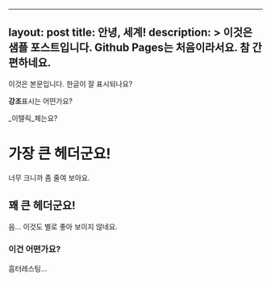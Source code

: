 ---
layout: post
title: 안녕, 세계!
description: >
    이것은 샘플 포스트입니다. Github Pages는 처음이라서요. 참 간편하네요.
----

이것은 본문입니다. 한글이 잘 표시되나요?

**강조**표시는 어떤가요?

_이탤릭_체는요?

# 가장 큰 헤더군요!

너무 크니까 좀 줄여 보아요.

## 꽤 큰 헤더군요!

음... 이것도 별로 좋아 보이지 않네요.

### 이건 어떤가요?

흠터레스팅...

